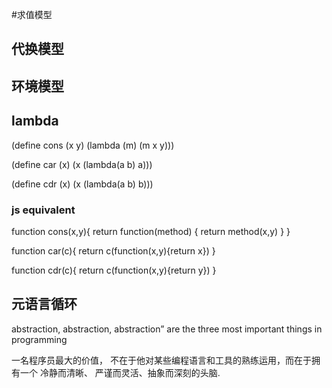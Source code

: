 #求值模型

## 代换模型


## 环境模型

## lambda

(define cons (x y)
  (lambda (m) (m x y)))

(define car (x)
  (x (lambda(a b) a)))

(define cdr (x)
  (x (lambda(a b) b)))

### js equivalent
function cons(x,y){
    return function(method) {
          return method(x,y)
            }
}

function car(c){
    return c(function(x,y){return x})
}

function cdr(c){
    return c(function(x,y){return y})
}

## 元语言循环


abstraction, abstraction, abstraction” are the three most important things in programming

一名程序员最大的价值， 不在于他对某些编程语言和工具的熟练运用，而在于拥有一个 冷静而清晰、 严谨而灵活、抽象而深刻的头脑.
